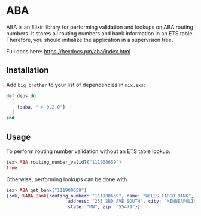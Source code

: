 # ABA

ABA is an Elixir library for performing validation and lookups on ABA routing numbers. It stores all routing numbers and bank information in an ETS table. Therefore, you should initialize the application in a supervision tree.

Full docs here: https://hexdocs.pm/aba/index.html

## Installation

Add `big_brother` to your list of dependencies in `mix.exs`:

```elixir
def deps do
  [
    {:aba, "~> 0.2.0"}
  ]
end
```

## Usage

To perform routing number validation without an ETS table lookup:

```elixir
iex> ABA.routing_number_valid?("111900659")
true
```

Otherwise, performing lookups can be done with

```elixir
iex> ABA.get_bank("111900659")
{:ok, %ABA.Bank{routing_number: "111900659", name: "WELLS FARGO BANK",
                       address: "255 2ND AVE SOUTH", city: "MINNEAPOLIS",
                       state: "MN", zip: "55479"}}
```
